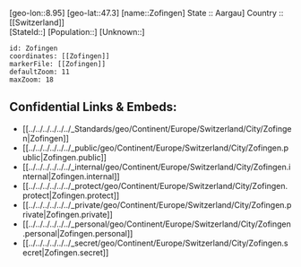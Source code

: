 ﻿---
location: [47.3,8.95] 
mapzoom: [7,12] 
mapmarker: city 
type: City
tags:
- geo/City


SpocWebEntityId: 35846
isDeleted: false
confidential: public

---
[geo-lon::8.95] 
[geo-lat::47.3] 
[name::Zofingen] 
State :: Aargau] 
Country :: [[Switzerland]]  
[StateId::] 
[Population::] 
[Unknown::] 


```leaflet
id: Zofingen
coordinates: [[Zofingen]] 
markerFile: [[Zofingen]] 
defaultZoom: 11 
maxZoom: 18
```


## Confidential Links & Embeds: 
- [[../../../../../../_Standards/geo/Continent/Europe/Switzerland/City/Zofingen|Zofingen]] 
- [[../../../../../../_public/geo/Continent/Europe/Switzerland/City/Zofingen.public|Zofingen.public]] 
- [[../../../../../../_internal/geo/Continent/Europe/Switzerland/City/Zofingen.internal|Zofingen.internal]] 
- [[../../../../../../_protect/geo/Continent/Europe/Switzerland/City/Zofingen.protect|Zofingen.protect]] 
- [[../../../../../../_private/geo/Continent/Europe/Switzerland/City/Zofingen.private|Zofingen.private]] 
- [[../../../../../../_personal/geo/Continent/Europe/Switzerland/City/Zofingen.personal|Zofingen.personal]] 
- [[../../../../../../_secret/geo/Continent/Europe/Switzerland/City/Zofingen.secret|Zofingen.secret]] 
